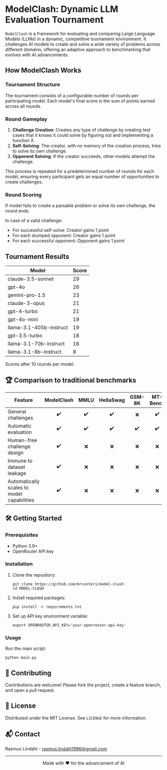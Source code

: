 # ModelClash: Dynamic LLM Evaluation Tournament

`ModelClash` is a framework for evaluating and comparing Large Language Models (LLMs) in a dynamic, competitive tournament environment. It challenges AI models to create and solve a wide variety of problems across different domains, offering an adaptive approach to benchmarking that evolves with AI advancements.

## How ModelClash Works

### Tournament Structure

The tournament consists of a configurable number of rounds per participating model. Each model's final score is the sum of points earned across all rounds.

### Round Gameplay

1. **Challenge Creation**: Creates any type of challenge by creating test cases that it knows it could solve by figuring out and implementing a function X.
2. **Self-Solving**: The creator, with no memory of the creation process, tries to solve its own challenge.
3. **Opponent Solving**: If the creator succeeds, other models attempt the challenge.

This process is repeated for a predetermined number of rounds for each model, ensuring every participant gets an equal number of opportunities to create challenges.

### Round Scoring

If model fails to create a parsable problem or solve its own challenge, the round ends.

In case of a valid challenge:
- For successful self-solve: Creator gains 1 point
- For each stumped opponent: Creator gains 1 point
- For each successful opponent: Opponent gains 1 point

## Tournament Results

| Model                   | Score |
|-------------------------|-------|
| claude-3.5-sonnet       | 29    |
| gpt-4o                  | 26    |
| gemini-pro-1.5          | 23    |
| claude-3-opus           | 21    |
| gpt-4-turbo             | 21    |
| gpt-4o-mini             | 19    |
| llama-3.1-405b-instruct | 19    |
| gpt-3.5-turbo           | 18    |
| llama-3.1-70b-instruct  | 16    |
| llama-3.1-8b-instruct   | 8     |

Scores after 10 rounds per model.

## 🏆 Comparison to traditional benchmarks

| Feature                                           | ModelClash | MMLU | HellaSwag | GSM-8K | MT-Bench | AlpacaEval | Chatbot Arena |
|---------------------------------------------------|:----------:|:----:|:---------:|:------:|:--------:|:----------:|:-------------:|
| General challenges                                |     ✔️     |  ✔️  |     ✔️    |   ❌   |    ✔️    |     ❌     |      ✔️       |
| Automatic evaluation                              |     ✔️     |  ✔️  |     ✔️    |   ✔️   |    ✔️    |     ✔️     |      ❌       |
| Human-free challenge design                       |     ✔️     |  ❌  |     ❌    |   ❌   |    ❌    |     ❌     |      ❌       |
| Immune to dataset leakage                         |     ✔️     |  ❌  |     ❌    |   ❌   |    ❌    |     ❌     |      ✔️       |
| Automatically scales to model capabilities        |     ✔️     |  ❌  |     ❌    |   ❌   |    ❌    |     ❌     |      ❌       |

## 🛠 Getting Started

### Prerequisites

- Python 3.9+
- OpenRouter API key

### Installation

1. Clone the repository:
   ```
   git clone https://github.com/mrconter1/model-clash
   cd MODEL-CLASH
   ```

2. Install required packages:
   ```
   pip install -r requirements.txt
   ```

3. Set up API key environment variable:
   ```
   export OPENROUTER_API_KEY='your-openrouter-api-key'
   ```

### Usage

Run the main script:

```
python main.py
```

## 🤝 Contributing

Contributions are welcome! Please fork the project, create a feature branch, and open a pull request.

## 📜 License

Distributed under the MIT License. See `LICENSE` for more information.

## 📬 Contact

Rasmus Lindahl - rasmus.lindahl1996@gmail.com

---

<p align="center">Made with ❤️ for the advancement of AI</p>